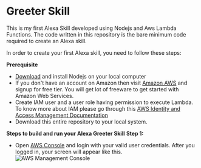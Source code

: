# Greeter Skill
This is my first Alexa Skill developed using Nodejs and Aws Lambda Functions. The code written in this repository is the bare minimum code required to create an Alexa skill.

In order to create your first Alexa skill, you need to follow these steps:

__Prerequisite__
* [Download](https://nodejs.org/en/download) and install Nodejs on your local computer
* If you don't have an account on Amazon then visit [Amazon AWS](https://aws.amazon.com/) and signup for free tier. You will get lot of freeware to get started with Amazon Web Services.
* Create IAM user and a user role having permission to execute Lambda. To know more about IAM please go through this [AWS Identity and Access Management Documentation](https://docs.aws.amazon.com/IAM/latest/UserGuide/introduction.html) 
* Download this entire repository to your local system.

__Steps to build and run your Alexa Greeter Skill__
__Step 1:__
* Open [AWS Console](https://console.aws.com/console) and login with your valid user credentials. After you logged in, your screen will appear like this.
![AWS Management Console](https://user-images.githubusercontent.com/9292349/50949346-d8d0f400-14cb-11e9-9bc7-4d693fa49813.png) 